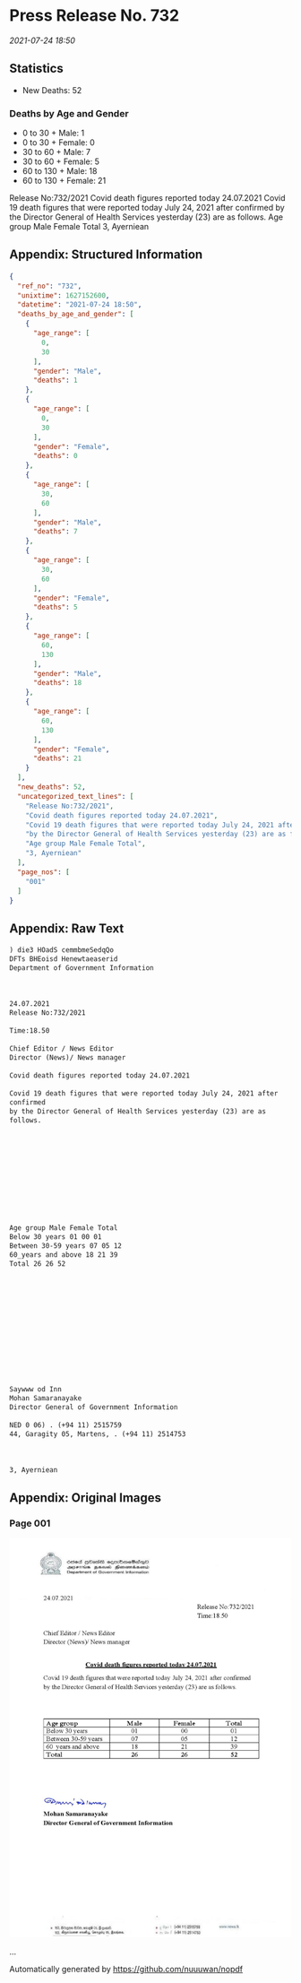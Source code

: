 
# Press Release No. 732
*2021-07-24 18:50*
## Statistics
* New Deaths: 52
### Deaths by Age and Gender
* 0 to 30 + Male: 1
* 0 to 30 + Female: 0
* 30 to 60 + Male: 7
* 30 to 60 + Female: 5
* 60 to 130 + Male: 18
* 60 to 130 + Female: 21


Release No:732/2021
Covid death figures reported today 24.07.2021
Covid 19 death figures that were reported today July 24, 2021 after confirmed
by the Director General of Health Services yesterday (23) are as follows.
Age group Male Female Total
3, Ayerniean

## Appendix: Structured Information
```json
{
  "ref_no": "732",
  "unixtime": 1627152600,
  "datetime": "2021-07-24 18:50",
  "deaths_by_age_and_gender": [
    {
      "age_range": [
        0,
        30
      ],
      "gender": "Male",
      "deaths": 1
    },
    {
      "age_range": [
        0,
        30
      ],
      "gender": "Female",
      "deaths": 0
    },
    {
      "age_range": [
        30,
        60
      ],
      "gender": "Male",
      "deaths": 7
    },
    {
      "age_range": [
        30,
        60
      ],
      "gender": "Female",
      "deaths": 5
    },
    {
      "age_range": [
        60,
        130
      ],
      "gender": "Male",
      "deaths": 18
    },
    {
      "age_range": [
        60,
        130
      ],
      "gender": "Female",
      "deaths": 21
    }
  ],
  "new_deaths": 52,
  "uncategorized_text_lines": [
    "Release No:732/2021",
    "Covid death figures reported today 24.07.2021",
    "Covid 19 death figures that were reported today July 24, 2021 after confirmed",
    "by the Director General of Health Services yesterday (23) are as follows.",
    "Age group Male Female Total",
    "3, Ayerniean"
  ],
  "page_nos": [
    "001"
  ]
}
```

## Appendix: Raw Text
```text
) die3 HOadS cemmbmeSedqQo
DFTs BHEoisd Henewtaeaserid
Department of Government Information

 

24.07.2021
Release No:732/2021

Time:18.50

Chief Editor / News Editor
Director (News)/ News manager

Covid death figures reported today 24.07.2021

Covid 19 death figures that were reported today July 24, 2021 after confirmed
by the Director General of Health Services yesterday (23) are as follows.

 

 

 

 

 

Age group Male Female Total
Below 30 years 01 00 01
Between 30-59 years 07 05 12
60_years and above 18 21 39
Total 26 26 52

 

 

 

 

 

 

Saywww od Inn
Mohan Samaranayake
Director General of Government Information

NED 0 06) . (+94 11) 2515759
44, Garagity 05, Martens, . (+94 11) 2514753

   

3, Ayerniean

```

## Appendix: Original Images

### Page 001

![page_no](https://raw.githubusercontent.com/nuuuwan/nopdf_data/main/nopdf.dgigovlk.ref732.page001.jpeg)
        

...

Automatically generated by https://github.com/nuuuwan/nopdf

    
    